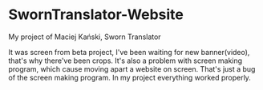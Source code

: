 # SwornTranslator-Website
My project of Maciej Kański, Sworn Translator

It was screen from beta project, I've been waiting for new banner(video), that's why there've been crops. 
It's also a problem with screen making program, which cause moving apart a website on screen. That's just a bug of the screen making program. In my project everything worked properly. 
